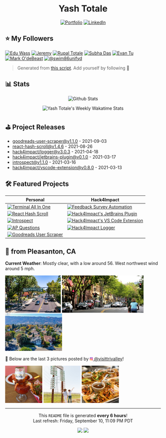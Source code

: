 <h1 align="center">Yash Totale</h1>

<p align="center">
  <a href="https://yashtotale.web.app/"><img src="https://img.shields.io/badge/Portfolio-lightblue?style=for-the-badge&logo=googlechrome&logoColor=black" alt="Portfolio"/></a>
  <a href="https://www.linkedin.com/in/yash-totale/"><img src="https://img.shields.io/badge/LinkedIn-0077B5?style=for-the-badge&logo=linkedin&logoColor=white" alt="LinkedIn"></a>
</p>

<!-- START FOLLOWERS -->

## ⭐️ My Followers

[![Edu Wass](https://img.shields.io/badge/-Edu%20Wass-24292e?style=flat&logo=Github&logoColor=white&link=https://github.com/eduwass)](https://github.com/eduwass) [![Jeremy](https://img.shields.io/badge/-Jeremy-24292e?style=flat&logo=Github&logoColor=white&link=https://github.com/jeremy-coleman)](https://github.com/jeremy-coleman) [![Rupal Totale](https://img.shields.io/badge/-Rupal%20Totale-24292e?style=flat&logo=Github&logoColor=white&link=https://github.com/rupaltotale)](https://github.com/rupaltotale) [![Subha Das](https://img.shields.io/badge/-Subha%20Das-24292e?style=flat&logo=Github&logoColor=white&link=https://github.com/subatuba21)](https://github.com/subatuba21) [![Evan Tu](https://img.shields.io/badge/-Evan%20Tu-24292e?style=flat&logo=Github&logoColor=white&link=https://github.com/evanjt06)](https://github.com/evanjt06) [![Mark O'deBeast](https://img.shields.io/badge/-Mark%20O'deBeast-24292e?style=flat&logo=Github&logoColor=white&link=https://github.com/Skatan666)](https://github.com/Skatan666) [![@swim86unifyd](https://img.shields.io/badge/-@swim86unifyd-24292e?style=flat&logo=Github&logoColor=white&link=https://github.com/swim86unifyd)](https://github.com/swim86unifyd)

> Generated from [this script](https://github.com/YashTotale/YashTotale/blob/main/scripts/generate/get-followers.ts). Add yourself by following 🙂

<!-- END FOLLOWERS -->

## 📊 Stats

<p align="center">
  <img src="https://github-readme-stats.vercel.app/api?username=YashTotale&count_private=true&show_icons=true&theme=slateorange&title_color=fff" alt="Github Stats">
</p>

<p align="center">
  <img src="https://github-readme-stats.vercel.app/api/wakatime?username=YashT&theme=slateorange&layout=compact&custom_title=Yash%20Totale%27s%20Weekly%20Wakatime%20Stats&title_color=fff" alt="Yash Totale's Weekly Wakatime Stats">
</p>

<!-- START RELEASES -->

## ⛳️ Project Releases

- <a href="https://github.com/YashTotale/goodreads-user-scraper/releases/tag/v1.1.0" target="_blank">goodreads-user-scraper@v1.1.0</a> - 2021-09-03
- <a href="https://github.com/YashTotale/react-hash-scroll/releases/tag/v1.4.6" target="_blank">react-hash-scroll@v1.4.6</a> - 2021-08-26
- <a href="https://github.com/hack4impact/logger/releases/tag/v3.0.3" target="_blank">hack4impact/logger@v3.0.3</a> - 2021-04-18
- <a href="https://github.com/hack4impact/jetbrains-plugin/releases/tag/v0.1.0" target="_blank">hack4impact/jetbrains-plugin@v0.1.0</a> - 2021-03-17
- <a href="https://github.com/YashTotale/introspect/releases/tag/v1.1.0" target="_blank">introspect@v1.1.0</a> - 2021-03-16
- <a href="https://github.com/hack4impact/vscode-extension/releases/tag/v0.8.0" target="_blank">hack4impact/vscode-extension@v0.8.0</a> - 2021-03-13
<!-- END RELEASES -->

## 🛠 Featured Projects

| Personal                                                                                                                                                                          | Hack4Impact                                                                                                                                                                                     |
| --------------------------------------------------------------------------------------------------------------------------------------------------------------------------------- | ----------------------------------------------------------------------------------------------------------------------------------------------------------------------------------------------- |
| [![Terminal All In One](https://github-readme-stats.vercel.app/api/pin?username=YashTotale&repo=terminal-all-in-one)](https://github.com/YashTotale/terminal-all-in-one)          | [![Feedback Survey Automation](https://github-readme-stats.vercel.app/api/pin?username=hack4impact&repo=feedback-survey-automation)](https://github.com/hack4impact/feedback-survey-automation) |
| [![React Hash Scroll](https://github-readme-stats.vercel.app/api/pin?username=YashTotale&repo=react-hash-scroll)](https://github.com/YashTotale/react-hash-scroll)                | [![Hack4Impact's JetBrains Plugin](https://github-readme-stats.vercel.app/api/pin?username=hack4impact&repo=jetbrains-plugin)](https://github.com/hack4impact/jetbrains-plugin)                 |
| [![Introspect](https://github-readme-stats.vercel.app/api/pin?username=YashTotale&repo=introspect)](https://github.com/YashTotale/introspect)                                     | [![Hack4Impact's VS Code Extension](https://github-readme-stats.vercel.app/api/pin?username=hack4impact&repo=vscode-extension)](https://github.com/hack4impact/vscode-extension)                |
| [![AP Questions](https://github-readme-stats.vercel.app/api/pin?username=YashTotale&repo=ap-questions)](https://github.com/YashTotale/ap-questions)                               | [![Hack4Impact Logger](https://github-readme-stats.vercel.app/api/pin?username=hack4impact&repo=logger)](https://github.com/hack4impact/logger)                                                 |
| [![Goodreads User Scraper](https://github-readme-stats.vercel.app/api/pin?username=YashTotale&repo=goodreads-user-scraper)](https://github.com/YashTotale/goodreads-user-scraper) |                                                                                                                                                                                                 |

<!-- START WEATHER -->

## 👋 from Pleasanton, CA

**Current Weather**: Mostly clear, with a low around 56. West northwest wind around 5 mph.

<img src="assets/pleasanton/static/1.jpeg" height="120" /> <img src="assets/pleasanton/static/2.png" height="120" /> <img src="assets/pleasanton/static/3.jpeg" height="120" />

🔽 Below are the last 3 pictures posted by <a href="https://www.instagram.com/visittrivalley/" target="_blank"><img src="assets/instagram.png" width="10"/> @visittrivalley</a>!

<img src="assets/pleasanton/instagram/0.jpg" height="120" /> <img src="assets/pleasanton/instagram/1.jpg" height="120" /> <img src="assets/pleasanton/instagram/2.jpg" height="120" />

<!-- END WEATHER -->

<!-- START FOOTER -->

---

<p align='center'>This <code>README</code> file is generated <strong>every 6 hours</strong>!<br>Last refresh: Friday, September 10, 11:09 PM PDT</p>

<p align="center"><a href="https://github.com/YashTotale/YashTotale/actions/workflows/integrate.yml" target="_blank"><img src="https://img.shields.io/github/workflow/status/YashTotale/YashTotale/Integrate?logo=github&logoColor=FFFFFF&labelColor=000000&label=Build&style=flat-square" /></a> <a href="https://github.com/YashTotale/YashTotale/actions/workflows/generate.yml" target="_blank"><img src="https://img.shields.io/github/workflow/status/YashTotale/YashTotale/Generate?logo=github&logoColor=FFFFFF&labelColor=000000&label=Generate&style=flat-square" /></a></p>
